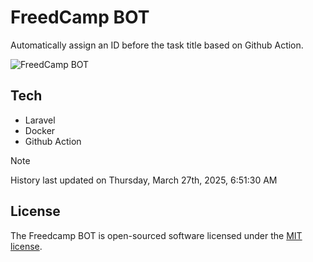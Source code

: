 # FreedCamp BOT

Automatically assign an ID before the task title based on Github Action.

![FreedCamp BOT](https://repository-images.githubusercontent.com/737932867/7d34798b-2680-471c-b089-a78a718d3d6a)

## Tech

- Laravel
- Docker
- Github Action

> [!NOTE]  
> History last updated on Thursday, March 27th, 2025, 6:51:30 AM

## License

The Freedcamp BOT is open-sourced software licensed under the [MIT license](https://opensource.org/licenses/MIT).
